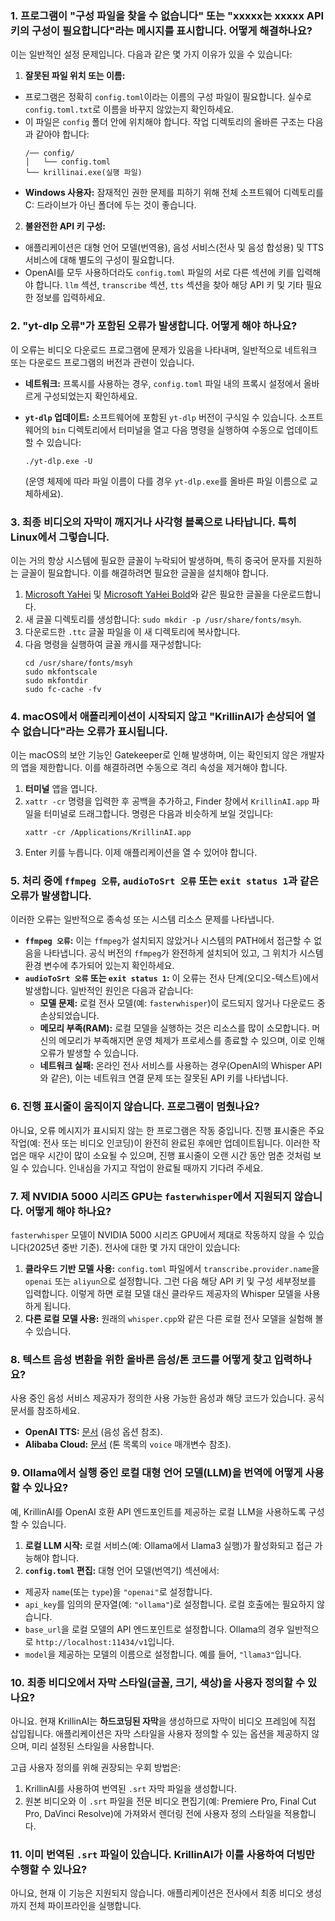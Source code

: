 ### 1. 프로그램이 "구성 파일을 찾을 수 없습니다" 또는 "xxxxx는 xxxxx API 키의 구성이 필요합니다"라는 메시지를 표시합니다. 어떻게 해결하나요?

이는 일반적인 설정 문제입니다. 다음과 같은 몇 가지 이유가 있을 수 있습니다:

1. **잘못된 파일 위치 또는 이름:**

* 프로그램은 정확히 `config.toml`이라는 이름의 구성 파일이 필요합니다. 실수로 `config.toml.txt`로 이름을 바꾸지 않았는지 확인하세요.
* 이 파일은 `config` 폴더 안에 위치해야 합니다. 작업 디렉토리의 올바른 구조는 다음과 같아야 합니다:
  ```
  /── config/
  │   └── config.toml
  └── krillinai.exe(실행 파일)
  ```
* **Windows 사용자:** 잠재적인 권한 문제를 피하기 위해 전체 소프트웨어 디렉토리를 C: 드라이브가 아닌 폴더에 두는 것이 좋습니다.

2. **불완전한 API 키 구성:**

* 애플리케이션은 대형 언어 모델(번역용), 음성 서비스(전사 및 음성 합성용) 및 TTS 서비스에 대해 별도의 구성이 필요합니다.
* OpenAI를 모두 사용하더라도 `config.toml` 파일의 서로 다른 섹션에 키를 입력해야 합니다. `llm` 섹션, `transcribe` 섹션, `tts` 섹션을 찾아 해당 API 키 및 기타 필요한 정보를 입력하세요.

### 2. "yt-dlp 오류"가 포함된 오류가 발생합니다. 어떻게 해야 하나요?

이 오류는 비디오 다운로드 프로그램에 문제가 있음을 나타내며, 일반적으로 네트워크 또는 다운로드 프로그램의 버전과 관련이 있습니다.

* **네트워크:** 프록시를 사용하는 경우, `config.toml` 파일 내의 프록시 설정에서 올바르게 구성되었는지 확인하세요.
* **`yt-dlp` 업데이트:** 소프트웨어에 포함된 `yt-dlp` 버전이 구식일 수 있습니다. 소프트웨어의 `bin` 디렉토리에서 터미널을 열고 다음 명령을 실행하여 수동으로 업데이트할 수 있습니다:
  ```
  ./yt-dlp.exe -U
  ```
  
  (운영 체제에 따라 파일 이름이 다를 경우 `yt-dlp.exe`를 올바른 파일 이름으로 교체하세요).

### 3. 최종 비디오의 자막이 깨지거나 사각형 블록으로 나타납니다. 특히 Linux에서 그렇습니다.

이는 거의 항상 시스템에 필요한 글꼴이 누락되어 발생하며, 특히 중국어 문자를 지원하는 글꼴이 필요합니다. 이를 해결하려면 필요한 글꼴을 설치해야 합니다.

1. [Microsoft YaHei](https://modelscope.cn/models/Maranello/KrillinAI_dependency_cn/resolve/master/%E5%AD%97%E4%BD%93/msyh.ttc) 및 [Microsoft YaHei Bold](https://modelscope.cn/models/Maranello/KrillinAI_dependency_cn/resolve/master/%E5%AD%97%E4%BD%93/msyhbd.ttc)와 같은 필요한 글꼴을 다운로드합니다.
2. 새 글꼴 디렉토리를 생성합니다: `sudo mkdir -p /usr/share/fonts/msyh`.
3. 다운로드한 `.ttc` 글꼴 파일을 이 새 디렉토리에 복사합니다.
4. 다음 명령을 실행하여 글꼴 캐시를 재구성합니다:
    ```
    cd /usr/share/fonts/msyh
    sudo mkfontscale
    sudo mkfontdir
    sudo fc-cache -fv
    ```

### 4. macOS에서 애플리케이션이 시작되지 않고 "KrillinAI가 손상되어 열 수 없습니다"라는 오류가 표시됩니다.

이는 macOS의 보안 기능인 Gatekeeper로 인해 발생하며, 이는 확인되지 않은 개발자의 앱을 제한합니다. 이를 해결하려면 수동으로 격리 속성을 제거해야 합니다.

1. **터미널** 앱을 엽니다.
2. `xattr -cr` 명령을 입력한 후 공백을 추가하고, Finder 창에서 `KrillinAI.app` 파일을 터미널로 드래그합니다. 명령은 다음과 비슷하게 보일 것입니다:
    ```
    xattr -cr /Applications/KrillinAI.app
    ```
3. Enter 키를 누릅니다. 이제 애플리케이션을 열 수 있어야 합니다.

### 5. 처리 중에 `ffmpeg 오류`, `audioToSrt 오류` 또는 `exit status 1`과 같은 오류가 발생합니다.

이러한 오류는 일반적으로 종속성 또는 시스템 리소스 문제를 나타냅니다.

* **`ffmpeg 오류`:** 이는 `ffmpeg`가 설치되지 않았거나 시스템의 PATH에서 접근할 수 없음을 나타냅니다. 공식 버전의 `ffmpeg`가 완전하게 설치되어 있고, 그 위치가 시스템 환경 변수에 추가되어 있는지 확인하세요.
* **`audioToSrt 오류` 또는 `exit status 1`:** 이 오류는 전사 단계(오디오-텍스트)에서 발생합니다. 일반적인 원인은 다음과 같습니다:
  * **모델 문제:** 로컬 전사 모델(예: `fasterwhisper`)이 로드되지 않거나 다운로드 중 손상되었습니다.
  * **메모리 부족(RAM):** 로컬 모델을 실행하는 것은 리소스를 많이 소모합니다. 머신의 메모리가 부족해지면 운영 체제가 프로세스를 종료할 수 있으며, 이로 인해 오류가 발생할 수 있습니다.
  * **네트워크 실패:** 온라인 전사 서비스를 사용하는 경우(OpenAI의 Whisper API와 같은), 이는 네트워크 연결 문제 또는 잘못된 API 키를 나타냅니다.

### 6. 진행 표시줄이 움직이지 않습니다. 프로그램이 멈췄나요?

아니요, 오류 메시지가 표시되지 않는 한 프로그램은 작동 중입니다. 진행 표시줄은 주요 작업(예: 전사 또는 비디오 인코딩)이 완전히 완료된 후에만 업데이트됩니다. 이러한 작업은 매우 시간이 많이 소요될 수 있으며, 진행 표시줄이 오랜 시간 동안 멈춘 것처럼 보일 수 있습니다. 인내심을 가지고 작업이 완료될 때까지 기다려 주세요.

### 7. 제 NVIDIA 5000 시리즈 GPU는 `fasterwhisper`에서 지원되지 않습니다. 어떻게 해야 하나요?

`fasterwhisper` 모델이 NVIDIA 5000 시리즈 GPU에서 제대로 작동하지 않을 수 있습니다(2025년 중반 기준). 전사에 대한 몇 가지 대안이 있습니다:

1. **클라우드 기반 모델 사용:** `config.toml` 파일에서 `transcribe.provider.name`을 `openai` 또는 `aliyun`으로 설정합니다. 그런 다음 해당 API 키 및 구성 세부정보를 입력합니다. 이렇게 하면 로컬 모델 대신 클라우드 제공자의 Whisper 모델을 사용하게 됩니다.
2. **다른 로컬 모델 사용:** 원래의 `whisper.cpp`와 같은 다른 로컬 전사 모델을 실험해 볼 수 있습니다.

### 8. 텍스트 음성 변환을 위한 올바른 음성/톤 코드를 어떻게 찾고 입력하나요?

사용 중인 음성 서비스 제공자가 정의한 사용 가능한 음성과 해당 코드가 있습니다. 공식 문서를 참조하세요.

* **OpenAI TTS:** [문서](https://platform.openai.com/docs/guides/text-to-speech/api-reference) (음성 옵션 참조).
* **Alibaba Cloud:** [문서](https://help.aliyun.com/zh/isi/developer-reference/overview-of-speech-synthesis) (톤 목록의 `voice` 매개변수 참조).

### 9. Ollama에서 실행 중인 로컬 대형 언어 모델(LLM)을 번역에 어떻게 사용할 수 있나요?

예, KrillinAI를 OpenAI 호환 API 엔드포인트를 제공하는 로컬 LLM을 사용하도록 구성할 수 있습니다.

1. **로컬 LLM 시작:** 로컬 서비스(예: Ollama에서 Llama3 실행)가 활성화되고 접근 가능해야 합니다.
2. **`config.toml` 편집:** 대형 언어 모델(번역기) 섹션에서:

* 제공자 `name`(또는 `type`)을 `"openai"`로 설정합니다.
* `api_key`를 임의의 문자열(예: `"ollama"`)로 설정합니다. 로컬 호출에는 필요하지 않습니다.
* `base_url`을 로컬 모델의 API 엔드포인트로 설정합니다. Ollama의 경우 일반적으로 `http://localhost:11434/v1`입니다.
* `model`을 제공하는 모델의 이름으로 설정합니다. 예를 들어, `"llama3"`입니다.

### 10. 최종 비디오에서 자막 스타일(글꼴, 크기, 색상)을 사용자 정의할 수 있나요?

아니요. 현재 KrillinAI는 **하드코딩된 자막**을 생성하므로 자막이 비디오 프레임에 직접 삽입됩니다. 애플리케이션은 자막 스타일을 사용자 정의할 수 있는 옵션을 제공하지 않으며, 미리 설정된 스타일을 사용합니다.

고급 사용자 정의를 위해 권장되는 우회 방법은:

1. KrillinAI를 사용하여 번역된 `.srt` 자막 파일을 생성합니다.
2. 원본 비디오와 이 `.srt` 파일을 전문 비디오 편집기(예: Premiere Pro, Final Cut Pro, DaVinci Resolve)에 가져와서 렌더링 전에 사용자 정의 스타일을 적용합니다.

### 11. 이미 번역된 `.srt` 파일이 있습니다. KrillinAI가 이를 사용하여 더빙만 수행할 수 있나요?

아니요, 현재 이 기능은 지원되지 않습니다. 애플리케이션은 전사에서 최종 비디오 생성까지 전체 파이프라인을 실행합니다.